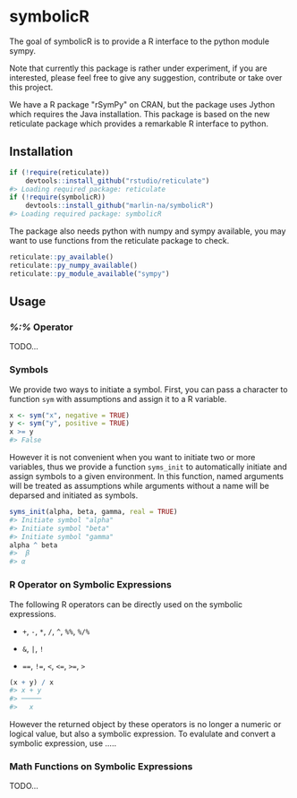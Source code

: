 <!-- README.md is generated from README.Rmd. Please edit that file -->
symbolicR
=========

The goal of symbolicR is to provide a R interface to the python module sympy.

Note that currently this package is rather under experiment, if you are interested, please feel free to give any suggestion, contribute or take over this project.

We have a R package "rSymPy" on CRAN, but the package uses Jython which requires the Java installation. This package is based on the new reticulate package which provides a remarkable R interface to python.

Installation
------------

``` r
if (!require(reticulate))
    devtools::install_github("rstudio/reticulate")
#> Loading required package: reticulate
if (!require(symbolicR))
    devtools::install_github("marlin-na/symbolicR")
#> Loading required package: symbolicR
```

The package also needs python with numpy and sympy available, you may want to use functions from the reticulate package to check.

``` r
reticulate::py_available()
reticulate::py_numpy_available()
reticulate::py_module_available("sympy")
```

Usage
-----

### *%:%* Operator

TODO...

### Symbols

We provide two ways to initiate a symbol. First, you can pass a character to function `sym` with assumptions and assign it to a R variable.

``` r
x <- sym("x", negative = TRUE)
y <- sym("y", positive = TRUE)
x >= y
#> False
```

However it is not convenient when you want to initiate two or more variables, thus we provide a function `syms_init` to automatically initiate and assign symbols to a given environment. In this function, named arguments will be treated as assumptions while arguments without a name will be deparsed and initiated as symbols.

``` r
syms_init(alpha, beta, gamma, real = TRUE)
#> Initiate symbol "alpha"
#> Initiate symbol "beta"
#> Initiate symbol "gamma"
alpha ^ beta
#>  β
#> α
```

### R Operator on Symbolic Expressions

The following R operators can be directly used on the symbolic expressions.

-   `+`, `-`, `*`, `/`, `^`, `%%`, `%/%`

-   `&`, `|`, `!`

-   `==`, `!=`, `<`, `<=`, `>=`, `>`

``` r
(x + y) / x
#> x + y
#> ─────
#>   x
```

However the returned object by these operators is no longer a numeric or logical value, but also a symbolic expression. To evalulate and convert a symbolic expression, use .....

### Math Functions on Symbolic Expressions

TODO...
